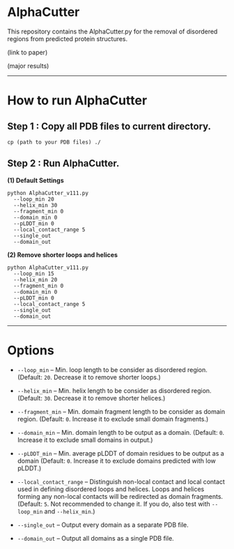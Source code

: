 # AlphaCutter

This repository contains the AlphaCutter.py for the removal of disordered regions from predicted protein structures.

(link to paper)

(major results)

---

# How to run AlphaCutter

## Step 1 : Copy all PDB files to current directory.
````
cp (path to your PDB files) ./
````

## Step 2 : Run AlphaCutter.

**(1) Default Settings**

````
python AlphaCutter_v111.py 
  --loop_min 20 
  --helix_min 30 
  --fragment_min 0 
  --domain_min 0 
  --pLDDT_min 0 
  --local_contact_range 5 
  --single_out 
  --domain_out
````

**(2) Remove shorter loops and helices**

````
python AlphaCutter_v111.py 
  --loop_min 15 
  --helix_min 20 
  --fragment_min 0 
  --domain_min 0 
  --pLDDT_min 0 
  --local_contact_range 5 
  --single_out 
  --domain_out
````

---

# Options

* `--loop_min`        – Min. loop length to be consider as disordered region. (Default: `20`. Decrease it to remove shorter loops.)

* `--helix_min`       – Min. helix length to be consider as disordered region. (Default: `30`. Decrease it to remove shorter helices.)

* `--fragment_min`    – Min. domain fragment length to be consider as domain region. (Default: `0`. Increase it to exclude small domain fragments.)

* `--domain_min`      – Min. domain length to be output as a domain. (Default: `0`. Increase it to exclude small domains in output.)

* `--pLDDT_min`       – Min. average pLDDT of domain residues to be output as a domain  (Default: `0`. Increase it to exclude domains predicted with low pLDDT.)

* `--local_contact_range`   – Distinguish non-local contact and local contact used in defining disordered loops and helices. Loops and helices forming any non-local contacts will be redirected as domain fragments. (Default: `5`. Not recommended to change it. If you do, also test with `--loop_min` and `--helix_min`.)

* `--single_out`   – Output every domain as a separate PDB file.

* `--domain_out`   – Output all domains as a single PDB file.
